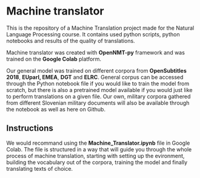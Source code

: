 # Machine translator

This is the repository of a Machine Translation project made for the Natural Language Processing course. It contains used python scripts, python notebooks and results of the quality of translations.

Machine translator was created with **OpenNMT-py** framework and was trained on the **Google Colab** platform.

Our general model was trained on different corpora from **OpenSubtitles 2018**, **EUparl, EMEA**, **DGT** and **ELRC**. General corpus can be accessed through the Python notebook file if you would like to train the model from scratch, but there is also a pretrained model available if you would just like to perform translations on a given file. Our own, military corpora gathered from different Slovenian military documents will also be available through the notebook as well as here on Github.

## Instructions

We would recommand using the **Machine_Translator.ipynb** file in Google Colab. The file is structured in a way that will guide you through the whole process of machine translation, starting with setting up the evironment, building the vocabulary out of the corpora, training the model and finally translating texts of choice.






